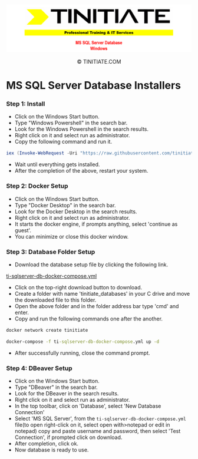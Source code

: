 ![Tinitiate Windows MS SQL Server Database Image](tinitiate_windows_ms_sql_server_database.png)
<p align="center">&copy; TINITIATE.COM</p>

# MS SQL Server Database Installers
### Step 1: Install
* Click on the Windows Start button.
* Type "Windows Powershell" in the search bar.
* Look for the Windows Powershell in the search results.
* Right click on it and select run as administrator.
* Copy the following command and run it.
```ps1
iex (Invoke-WebRequest -Uri "https://raw.githubusercontent.com/tinitiateprime/tinitiate-onboarding/main/software-installers/windows/database-installers/powershell_db.ps1" -UseBasicParsing).Content
```
* Wait until everything gets installed.
* After the completion of the above, restart your system.
### Step 2: Docker Setup
* Click on the Windows Start button.
* Type "Docker Desktop" in the search bar.
* Look for the Docker Desktop in the search results.
* Right click on it and select run as administrator.
* It starts the docker engine, if prompts anything, select 'continue as guest'.
* You can minimize or close this docker window.
### Step 3: Database Folder Setup
* Download the database setup file by clicking the following link.

[ti-sqlserver-db-docker-compose.yml](https://github.com/tinitiateprime/tinitiate-onboarding/blob/main/software-installers/windows/database-installers/mssqlserver/ti-sqlserver-db-docker-compose.yml)
* Click on the top-right download button to download.
* Create a folder with name 'tinitiate_databases' in your C drive and move the downloaded file to this folder.
* Open the above folder and in the folder address bar type 'cmd' and enter.
* Copy and run the following commands one after the another.
```cmd
docker network create tinitiate
```
```cmd
docker-compose -f ti-sqlserver-db-docker-compose.yml up -d
```
* After successfully running, close the command prompt.
### Step 4: DBeaver Setup
* Click on the Windows Start button.
* Type "DBeaver" in the search bar.
* Look for the DBeaver in the search results.
* Right click on it and select run as administrator.
* In the top toolbar, click on 'Database', select 'New Database Connection'
* Select 'MS SQL Server', from the `ti-sqlserver-db-docker-compose.yml` file(to open right-click on it, select open with>notepad or edit in notepad) copy and paste username and password, then select 'Test Connection', if prompted click on download.
* After completion, click ok.
* Now database is ready to use.
